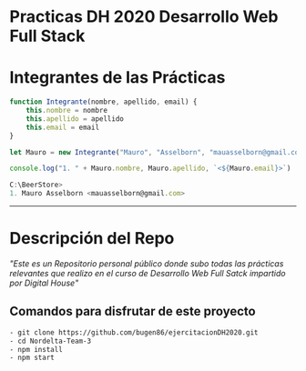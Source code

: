 #  **Practicas DH 2020 Desarrollo Web Full Stack** 

# **Integrantes de las Prácticas**

```javascript
function Integrante(nombre, apellido, email) {
    this.nombre = nombre
    this.apellido = apellido
    this.email = email
}

let Mauro = new Integrante("Mauro", "Asselborn", "mauasselborn@gmail.com")

console.log("1. " + Mauro.nombre, Mauro.apellido, `<${Mauro.email}>`)

C:\BeerStore>
1. Mauro Asselborn <mauasselborn@gmail.com>

```

---

# **Descripción del Repo** 

_"Este es un Repositorio personal público donde subo todas las prácticas relevantes que realizo en el curso de Desarrollo Web Full Satck impartido por Digital House"_


## **Comandos para disfrutar de este proyecto**

```sh
- git clone https://github.com/bugen86/ejercitacionDH2020.git
- cd Nordelta-Team-3
- npm install
- npm start
```
